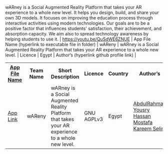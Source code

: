 wARney is a Social Augmented Reality Platform that takes your AR experience to a whole new level. It helps you design, build, and share your own 3D models. It focuses on improving the education process through interactive activities using modern technologies. Our goals are to be a positive factor that influences students' satisfaction, their achievement, and absorption capacity. We aim also to spread technology awareness by helping students to use it. | https://youtu.be/QuSdWE6ZNUE 
| App File Name (hyperlink to executable file in folder) | wAReny | wARney is a Social Augmented Reality Platform that takes your AR experience to a whole new level. | Licence | Egypt | Author’s (hyperlink github profile link) |
<table>
   <tr>
     <th><a href="https://github.com/wAReny/wAReny/blob/master/UnityProject/APK%20LINK">App File Name<a></th>
    <th>Team Name </th>
       <th>Short Description </th>
       <th>Licence</th>
       <th>Country</th>
       <th>Author’s</th>
  </tr>
       <tr>
         <td>
            <a href="https://github.com/wAReny/wAReny/blob/master/UnityProject/APK%20LINK">App Link</a>
          </td>    
              <td>
            wAReny
              </td> 
              <td>
          wARney is a Social Augmented Reality Platform that takes your AR experience to a whole new level.
              </td> 
              <td>
             GNU AGPLv3
              </td> 
              <td>
          Egypt
              </td> 
          <td>
            <a href="https://github.com/slashdevo">AbdulRahman Yousry</a><br/>
             <a href="https://github.com/ba2dones">Hassan Mostafa</a>
             <a href="https://github.com/v1ll41n">Kareem Selim</a>
          </td> 
          
          
          
  </tr>
</table>
